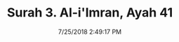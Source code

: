 ---
title       : "Surah 3. Al-i'Imran, Ayah 41"
date        : 7/25/2018 2:49:17 PM
draft       : false
type        : "quran"
layout      : "compare"
BookCode    : "CMP"
SurahNumber : "3"
AyahNumber  : "41"
TotalAyah   : "200"
---